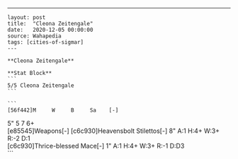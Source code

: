 ---
    layout: post
    title:  "Cleona Zeitengale"
    date:   2020-12-05 00:00:00
    source: Wahapedia
    tags: [cities-of-sigmar]
    ---
    
    **Cleona Zeitengale**
    
    **Stat Block**
    ```
    5/5 Cleona Zeitengale
    ```
    
    ```
    [56f442]M     W     B     Sa    [-]
5"    5     7     6+    
[e85545]Weapons[-]
[c6c930]Heavensbolt Stilettos[-]
8"     A:1    H:4+   W:3+   R:-2   D:1   
[c6c930]Thrice-blessed Mace[-]
1"     A:1    H:4+   W:3+   R:-1   D:D3  
    ```
    
    
    